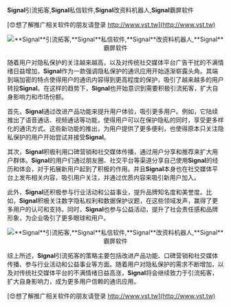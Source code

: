 **Signal**引流拓客,**Signal**私信软件,**Signal**改资料机器人,**Signal**霸屏软件

[😍想了解推广相关软件的朋友请登录 http://www.vst.tw](http://www.vst.tw)

 <center><img src="https://vst.tw/MP4/tuiguang/png/2.png" alt="**Signal**引流拓客,**Signal**私信软件,**Signal**改资料机器人,**Signal**霸屏软件"></center>

随着用户对隐私保护的关注越来越高，以及对传统社交媒体平台广告干扰的不满情绪日益增加，**Signal**作为一款强调隐私保护的通讯应用开始逐渐崭露头角。其端到端加密的特点使得用户的通讯内容得到更高程度的保护，吸引了越来越多的用户转投**Signal**。在这样的趋势下，**Signal**也开始意识到需要积极引流拓客，扩大自身影响力和市场份额。

首先，**Signal**通过改进产品功能来提升用户体验，吸引更多用户。例如，它陆续推出了语音通话、视频通话等功能，使得用户可以在保护隐私的同时，享受更多样化的通讯方式。这些新功能的推出，为用户提供了更多便利，也使得原本只关注隐私保护的用户开始尝试并接受**Signal**。

其次，**Signal**积极利用口碑营销和社交媒体传播，通过用户分享和推荐来扩大用户群体。**Signal**的用户们通过朋友圈、社交平台等渠道分享自己使用**Signal**的经历和体会，对于拓展新用户起到了积极的作用。并且**Signal**本身也在社交媒体平台上发布相关内容，吸引用户关注，并通过优质内容来吸引新用户加入。

此外，**Signal**还积极参与行业活动和公益事业，提升品牌知名度和美誉度。比如，**Signal**积极关注数字隐私权利和数据保护议题，在这些领域发声，赢得了更多用户的认可和支持。同时，**Signal**也参与公益活动，提升了社会责任感和品牌形象，为企业吸引了更多眼球和用户。

 <center><img src="https://vst.tw/MP4/tuiguang/png/7.png" alt="**Signal**引流拓客,**Signal**私信软件,**Signal**改资料机器人,**Signal**霸屏软件"></center>

综上所述，**Signal**引流拓客的策略主要包括改进产品功能、口碑营销和社交媒体传播、参与行业活动和公益事业等方面。随着用户对隐私保护的需求不断增加，以及对传统社交媒体平台的不满情绪日益高涨，**Signal**将会继续致力于引流拓客，扩大自身影响力，成为更多用户信赖的通讯应用。

[😍想了解推广相关软件的朋友请登录 http://www.vst.tw](http://www.vst.tw)




